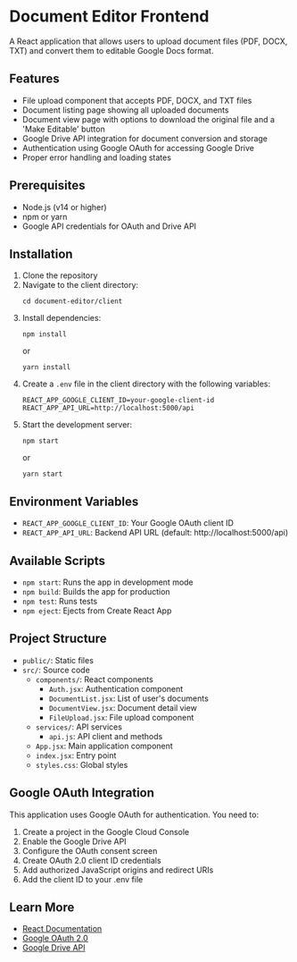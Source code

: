 # Document Editor Frontend

A React application that allows users to upload document files (PDF, DOCX, TXT) and convert them to editable Google Docs format.

## Features

- File upload component that accepts PDF, DOCX, and TXT files
- Document listing page showing all uploaded documents
- Document view page with options to download the original file and a 'Make Editable' button
- Google Drive API integration for document conversion and storage
- Authentication using Google OAuth for accessing Google Drive
- Proper error handling and loading states

## Prerequisites

- Node.js (v14 or higher)
- npm or yarn
- Google API credentials for OAuth and Drive API

## Installation

1. Clone the repository
2. Navigate to the client directory:
   ```
   cd document-editor/client
   ```
3. Install dependencies:
   ```
   npm install
   ```
   or
   ```
   yarn install
   ```
4. Create a `.env` file in the client directory with the following variables:
   ```
   REACT_APP_GOOGLE_CLIENT_ID=your-google-client-id
   REACT_APP_API_URL=http://localhost:5000/api
   ```
5. Start the development server:
   ```
   npm start
   ```
   or
   ```
   yarn start
   ```

## Environment Variables

- `REACT_APP_GOOGLE_CLIENT_ID`: Your Google OAuth client ID
- `REACT_APP_API_URL`: Backend API URL (default: http://localhost:5000/api)

## Available Scripts

- `npm start`: Runs the app in development mode
- `npm build`: Builds the app for production
- `npm test`: Runs tests
- `npm eject`: Ejects from Create React App

## Project Structure

- `public/`: Static files
- `src/`: Source code
  - `components/`: React components
    - `Auth.jsx`: Authentication component
    - `DocumentList.jsx`: List of user's documents
    - `DocumentView.jsx`: Document detail view
    - `FileUpload.jsx`: File upload component
  - `services/`: API services
    - `api.js`: API client and methods
  - `App.jsx`: Main application component
  - `index.jsx`: Entry point
  - `styles.css`: Global styles

## Google OAuth Integration

This application uses Google OAuth for authentication. You need to:

1. Create a project in the Google Cloud Console
2. Enable the Google Drive API
3. Configure the OAuth consent screen
4. Create OAuth 2.0 client ID credentials
5. Add authorized JavaScript origins and redirect URIs
6. Add the client ID to your .env file

## Learn More

- [React Documentation](https://reactjs.org/docs/getting-started.html)
- [Google OAuth 2.0](https://developers.google.com/identity/protocols/oauth2)
- [Google Drive API](https://developers.google.com/drive/api/v3/about-sdk)